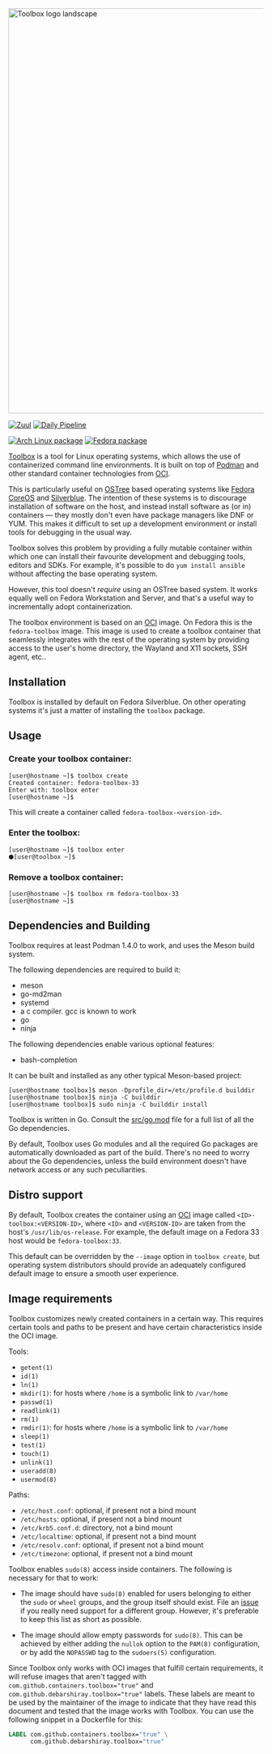 <img src="data/logo/toolbox-logo-landscape.svg" alt="Toolbox logo landscape" width="800"/>

[![Zuul](https://zuul-ci.org/gated.svg)](https://softwarefactory-project.io/zuul/t/local/builds?project=containers/toolbox)
[![Daily Pipeline](https://softwarefactory-project.io/zuul/api/tenant/local/badge?project=containers/toolbox&pipeline=periodic)](https://softwarefactory-project.io/zuul/t/local/builds?project=containers%2Ftoolbox&pipeline=periodic)

[![Arch Linux package](https://img.shields.io/archlinux/v/community/x86_64/toolbox)](https://www.archlinux.org/packages/community/x86_64/toolbox/)
[![Fedora package](https://img.shields.io/fedora/v/toolbox/rawhide)](https://src.fedoraproject.org/rpms/toolbox/)

[Toolbox](https://github.com/containers/toolbox) is a tool for Linux operating
systems, which allows the use of containerized command line environments. It is
built on top of [Podman](https://podman.io/) and other standard container
technologies from [OCI](https://opencontainers.org/).

This is particularly useful on
[OSTree](https://ostree.readthedocs.io/en/latest/) based operating systems like
[Fedora CoreOS](https://coreos.fedoraproject.org/) and
[Silverblue](https://silverblue.fedoraproject.org/). The intention of these
systems is to discourage installation of software on the host, and instead
install software as (or in) containers — they mostly don't even have package
managers like DNF or YUM. This makes it difficult to set up a development
environment or install tools for debugging in the usual way.

Toolbox solves this problem by providing a fully mutable container within
which one can install their favourite development and debugging tools, editors
and SDKs. For example, it's possible to do `yum install ansible` without
affecting the base operating system.

However, this tool doesn't *require* using an OSTree based system. It works
equally well on Fedora Workstation and Server, and that's a useful way to
incrementally adopt containerization.

The toolbox environment is based on an [OCI](https://www.opencontainers.org/)
image. On Fedora this is the `fedora-toolbox` image. This image is used to
create a toolbox container that seamlessly integrates with the rest of the
operating system by providing access to the user's home directory, the Wayland
and X11 sockets, SSH agent, etc..

## Installation

Toolbox is installed by default on Fedora Silverblue. On other operating
systems it's just a matter of installing the `toolbox` package.

## Usage

### Create your toolbox container:
```console
[user@hostname ~]$ toolbox create
Created container: fedora-toolbox-33
Enter with: toolbox enter
[user@hostname ~]$
```
This will create a container called `fedora-toolbox-<version-id>`.

### Enter the toolbox:
```console
[user@hostname ~]$ toolbox enter
⬢[user@toolbox ~]$
```

### Remove a toolbox container:
```console
[user@hostname ~]$ toolbox rm fedora-toolbox-33
[user@hostname ~]$
```

## Dependencies and Building

Toolbox requires at least Podman 1.4.0 to work, and uses the Meson build
system.

The following dependencies are required to build it:
- meson
- go-md2man
- systemd
- a c compiler. gcc is known to work
- go
- ninja

The following dependencies enable various optional features:
- bash-completion

It can be built and installed as any other typical Meson-based project:
```console
[user@hostname toolbox]$ meson -Dprofile_dir=/etc/profile.d builddir
[user@hostname toolbox]$ ninja -C builddir
[user@hostname toolbox]$ sudo ninja -C builddir install
```

Toolbox is written in Go. Consult the
[src/go.mod](https://github.com/containers/toolbox/blob/master/src/go.mod) file
for a full list of all the Go dependencies.

By default, Toolbox uses Go modules and all the required Go packages are
automatically downloaded as part of the build. There's no need to worry about
the Go dependencies, unless the build environment doesn't have network access
or any such peculiarities.

## Distro support

By default, Toolbox creates the container using an
[OCI](https://www.opencontainers.org/) image called
`<ID>-toolbox:<VERSION-ID>`, where `<ID>` and `<VERSION-ID>` are taken from the
host's `/usr/lib/os-release`. For example, the default image on a Fedora 33
host would be `fedora-toolbox:33`.

This default can be overridden by the `--image` option in `toolbox create`,
but operating system distributors should provide an adequately configured
default image to ensure a smooth user experience.

## Image requirements

Toolbox customizes newly created containers in a certain way. This requires
certain tools and paths to be present and have certain characteristics inside
the OCI image.

Tools:
* `getent(1)`
* `id(1)`
* `ln(1)`
* `mkdir(1)`: for hosts where `/home` is a symbolic link to `/var/home`
* `passwd(1)`
* `readlink(1)`
* `rm(1)`
* `rmdir(1)`: for hosts where `/home` is a symbolic link to `/var/home`
* `sleep(1)`
* `test(1)`
* `touch(1)`
* `unlink(1)`
* `useradd(8)`
* `usermod(8)`

Paths:
* `/etc/host.conf`: optional, if present not a bind mount
* `/etc/hosts`: optional, if present not a bind mount
* `/etc/krb5.conf.d`: directory, not a bind mount
* `/etc/localtime`: optional, if present not a bind mount
* `/etc/resolv.conf`: optional, if present not a bind mount
* `/etc/timezone`: optional, if present not a bind mount

Toolbox enables `sudo(8)` access inside containers. The following is necessary
for that to work:

* The image should have `sudo(8)` enabled for users belonging to either the
  `sudo` or `wheel` groups, and the group itself should exist. File an
  [issue](https://github.com/containers/toolbox/issues/new) if you really need
  support for a different group. However, it's preferable to keep this list as
  short as possible.

* The image should allow empty passwords for `sudo(8)`. This can be achieved
  by either adding the `nullok` option to the `PAM(8)` configuration, or by
  add the `NOPASSWD` tag to the `sudoers(5)` configuration.

Since Toolbox only works with OCI images that fulfill certain requirements,
it will refuse images that aren't tagged with
`com.github.containers.toolbox="true"` and
`com.github.debarshiray.toolbox="true"` labels. These labels are meant to be
used by the maintainer of the image to indicate that they have read this
document and tested that the image works with Toolbox. You can use the
following snippet in a Dockerfile for this:
```Dockerfile
LABEL com.github.containers.toolbox="true" \
      com.github.debarshiray.toolbox="true"
```
